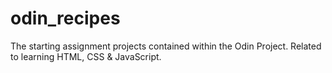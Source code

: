 # odin_recipes
The starting assignment projects contained within the Odin Project. Related to learning HTML, CSS &amp; JavaScript.
